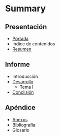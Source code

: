 # Summary

## Presentación

* [Portada](README.md)
* Indice de contenidos
* [Resumen](resumen.md)

## Informe

* Introducción
* [Desarrollo](chapter1.md)
  * Tema I
* [Conclisión](conclision.md)

## Apéndice

* [Anexos](anexos.md)
* [Bibliografía](bibliografia.md)
* Glosario

